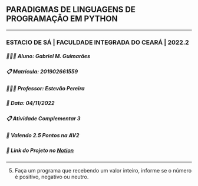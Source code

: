 ## PARADIGMAS DE LINGUAGENS DE PROGRAMAÇÃO EM PYTHON
---
### ESTACIO DE SÁ | FACULDADE INTEGRADA DO CEARÁ | 2022.2
##### 👨🏻‍💻 **Aluno**: Gabriel M. Guimarães
##### 📋 **Matrícula**: 201902661559
##### 👨🏾‍🏫 **Professor**: Estevão Pereira
##### 📆 **Data**: 04/11/2022
##### 📋 Atividade Complementar 3
##### 🎯 Valendo 2.5 Pontos na AV2
##### 🔗 Link do Projeto no [Notion](https://gabrielmdev.notion.site/Trabalhos-5baf7d4988a846159411739b739fcc30)

---

5. Faça um programa que recebendo um valor inteiro, informe se o número é positivo, negativo ou neutro.
